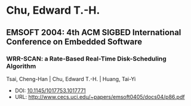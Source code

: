 # Chu, Edward T.-H.

## EMSOFT 2004: 4th ACM SIGBED International Conference on Embedded Software

### WRR-SCAN: a Rate-Based Real-Time Disk-Scheduling Algorithm
Tsai, Cheng-Han | Chu, Edward T.-H. | Huang, Tai-Yi
* DOI: [10.1145/1017753.1017771](https://doi.org/10.1145/1017753.1017771)
* URL: <http://www.cecs.uci.edu/~papers/emsoft0405/docs04/p86.pdf>

